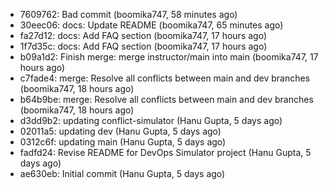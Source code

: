 - 7609762: Bad commit (boomika747, 58 minutes ago)
- 30eec06: docs: Update README (boomika747, 65 minutes ago)
- fa27d12: docs: Add FAQ section (boomika747, 17 hours ago)
- 1f7d35c: docs: Add FAQ section (boomika747, 17 hours ago)
- b09a1d2: Finish merge: merge instructor/main into main (boomika747, 17 hours ago)
- c7fade4: merge: Resolve all conflicts between main and dev branches (boomika747, 18 hours ago)
- b64b9be: merge: Resolve all conflicts between main and dev branches (boomika747, 18 hours ago)
- d3dd9b2: updating conflict-simulator (Hanu Gupta, 5 days ago)
- 02011a5: updating dev (Hanu Gupta, 5 days ago)
- 0312c6f: updating main (Hanu Gupta, 5 days ago)
- fadfd24: Revise README for DevOps Simulator project (Hanu Gupta, 5 days ago)
- ae630eb: Initial commit (Hanu Gupta, 5 days ago)